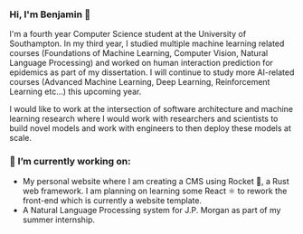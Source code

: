 ### Hi, I'm Benjamin 👋
I'm a fourth year Computer Science student at the University of Southampton. In my third year, I studied multiple machine learning related courses (Foundations of Machine Learning, Computer Vision, Natural Language Processing) and worked on human interaction prediction for epidemics as part of my dissertation. I will continue to study more AI-related courses (Advanced Machine Learning, Deep Learning, Reinforcement Learning etc...) this upcoming year. 

I would like to work at the intersection of software architecture and machine learning research where I would work with researchers and scientists to build novel models and work with engineers to then deploy these models at scale.

### 🔭 I’m currently working on:
- My personal website where I am creating a CMS using Rocket 🚀, a Rust web framework. I am planning on learning some React ⚛️ to rework the front-end which is currently a website template.
-  A Natural Language Processing system for J.P. Morgan as part of my summer internship.


<!--
**benlellouch/benlellouch** is a ✨ _special_ ✨ repository because its `README.md` (this file) appears on your GitHub profile.

Here are some ideas to get you started:

- 🔭 I’m currently working on ...
- 🌱 I’m currently learning ...
- 👯 I’m looking to collaborate on ...
- 🤔 I’m looking for help with ...
- 💬 Ask me about ...
- 📫 How to reach me: ...
- 😄 Pronouns: ...
- ⚡ Fun fact: ...
-->
